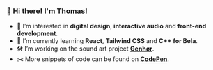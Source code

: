 ### 👋 Hi there! I'm Thomas!
- 👀 I’m interested in **digital design**, **interactive audio** and **front-end development**.
- 🌱 I’m currently learning **React**, **Tailwind CSS** and **C++ for Bela**.
- 🛠️ I’m working on the sound art project **[Genhør](https://www.hoerbar.dk/)**.
- ✂️ More snippets of code can be found on **[CodePen](https://codepen.io/ThomasEgMatthiesen)**.
